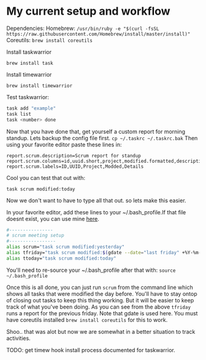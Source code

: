 # My current setup and workflow

Dependencies:
Homebrew: `/usr/bin/ruby -e "$(curl -fsSL https://raw.githubusercontent.com/Homebrew/install/master/install)"`  
Coreutils: `brew install coreutils`


Install taskwarrior 

`brew install task`

Install timewarrior 

`brew install timewarrior` 

Test taskwarrior:
```bash 
task add "example"
task list
task <number> done
```

Now that you have done that, get yourself a custom report for morning standup. 
Lets backup the config file first. 
`cp ~/.taskrc ~/.taskrc.bak`
Then using your favorite editor paste these lines in: 
```
report.scrum.description=Scrum report for standup
report.scrum.columns=id,uuid.short,project,modified.formatted,description.combined
report.scrum.labels=ID,UUID,Project,Modded,Details
```
Cool you can test that out with:

`task scrum modified:today`

Now we don't want to have to type all that out. so lets make this easier. 

In your favorite editor, add these lines to your ~/.bash\_profile.If that file doesnt exist, you can use mine [here](https://github.com/nnungest/.files/blob/master/osx_bashp_boiler.txt "bash_profile"). 

```bash 
#----------------
# scrum meeting setup
#-----------------
alias scrum="task scrum modified:yesterday"
alias tfriday="task scrum modified:$(gdate --date="last friday" +%Y-%m-%d)"
alias ttoday="task scrum modified:today"
```
You'll need to re-source your ~/.bash\_profile after that with: `source ~/.bash_profile`

Once this is all done, you can just run `scrum` from the command line which shows all tasks that were modified the day before. You'll have to stay ontop of closing out tasks to keep this thing working. But it will be easier to keep track of what you've been doing. As you can see from the above `tfriday` runs a report for the previous friday. Note that gdate is used here. You must have coreutils installed `brew install coreutils` for this to work. 

Shoo.. that was alot but now we are somewhat in a better situation to track activities. 

TODO: get timew hook install process documented for taskwarrior. 
